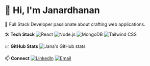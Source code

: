 # 👋 Hi, I'm Janardhanan

🌟 Full Stack Developer passionate about crafting web applications.

🛠 **Tech Stack**
![React](https://img.shields.io/badge/-React-61DAFB?logo=react&logoColor=white)
![Node.js](https://img.shields.io/badge/-Node.js-339933?logo=node.js&logoColor=white)
![MongoDB](https://img.shields.io/badge/-MongoDB-47A248?logo=mongodb&logoColor=white)
![Tailwind CSS](https://img.shields.io/badge/-TailwindCSS-06B6D4?logo=tailwindcss&logoColor=white)

📈 **GitHub Stats**
![Jana's GitHub stats](https://github-readme-stats.vercel.app/api?username=jana1902&show_icons=true&theme=radical)

📫 **Connect**
[![LinkedIn](https://img.shields.io/badge/-LinkedIn-0077B5?logo=linkedin&logoColor=white)](https://linkedin.com/in/your-profile)
[![Email](https://img.shields.io/badge/-Email-D14836?logo=gmail&logoColor=white)](mailto:you@example.com)

